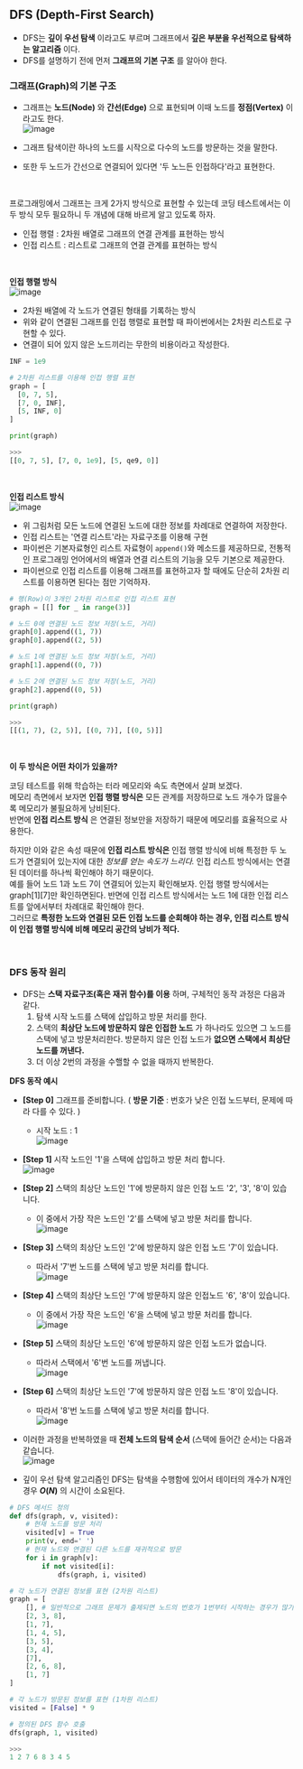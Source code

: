 ## DFS (Depth-First Search)
* DFS는 **깊이 우선 탐색** 이라고도 부르며 그래프에서 **깊은 부분을 우선적으로 탐색하는 알고리즘** 이다.
* DFS를 설명하기 전에 먼저 **그래프의 기본 구조** 를 알아야 한다.

### 그래프(Graph)의 기본 구조
* 그래프는 **노드(Node)** 와 **간선(Edge)** 으로 표현되며 이때 노드를 **정점(Vertex)** 이라고도 한다.  
![image](https://user-images.githubusercontent.com/78528903/179976356-03fb610e-7751-4620-a6a4-8c6748374f1b.png)

* 그래프 탐색이란 하나의 노드를 시작으로 다수의 노드를 방문하는 것을 말한다.
* 또한 두 노드가 간선으로 연결되어 있다면 '두 노느든 인접하다'라고 표현한다.
<br/>

프로그래밍에서 그래프는 크게 2가지 방식으로 표현할 수 있는데 코딩 테스트에서는 이 두 방식 모두 필요하니 두 개념에 대해 바르게 알고 있도록 하자.
* 인접 행렬 : 2차원 배열로 그래프의 연결 관계를 표현하는 방식
* 인접 리스트 : 리스트로 그래프의 연결 관계를 표현하는 방식
<br/>

**인접 행렬 방식**  
![image](https://user-images.githubusercontent.com/78528903/179976763-498662ca-dc46-49ea-8891-0b9eeb92f81f.png)

* 2차원 배열에 각 노드가 연결된 형태를 기록하는 방식
* 위와 같이 연결된 그래프를 인접 행렬로 표현할 때 파이썬에서는 2차원 리스트로 구현할 수 있다.
* 연결이 되어 있지 않은 노드끼리는 무한의 비용이라고 작성한다.
```python
INF = 1e9

# 2차원 리스트를 이용해 인접 행렬 표현
graph = [
  [0, 7, 5],
  [7, 0, INF],
  [5, INF, 0]
]

print(graph)

>>>
[[0, 7, 5], [7, 0, 1e9], [5, qe9, 0]]
```  
<br/>  

**인접 리스트 방식**  
![image](https://user-images.githubusercontent.com/78528903/179977452-b830045a-933b-4789-ad46-74ddbb8b5861.png)

* 위 그림처럼 모든 노드에 연결된 노드에 대한 정보를 차례대로 연결하여 저장한다.
* 인접 리스트는 '연결 리스트'라는 자료구조를 이용해 구현
* 파이썬은 기본자료형인 리스트 자료형이 `append()`와 메소드를 제공하므로, 전통적인 프로그래밍 언어에서의 배열과 연결 리스트의 기능을 모두 기본으로 제공한다.
* 파이썬으로 인접 리스트를 이용해 그래프를 표현하고자 할 때에도 단순히 2차원 리스트를 이용하면 된다는 점만 기억하자.
```python
# 행(Row)이 3개인 2차원 리스트로 인접 리스트 표현
graph = [[] for _ in range(3)]

# 노드 0에 연결된 노드 정보 저장(노드, 거리)
graph[0].append((1, 7))
graph[0].append((2, 5))

# 노드 1에 연결된 노드 정보 저장(노드, 거리)
graph[1].append((0, 7))

# 노드 2에 연결된 노드 정보 저장(노드, 거리)
graph[2].append((0, 5))

print(graph)

>>>
[[(1, 7), (2, 5)], [(0, 7)], [(0, 5)]]
```
<br/>

**이 두 방식은 어떤 차이가 있을까?**  

코딩 테스트를 위해 학습하는 터라 메모리와 속도 측면에서 살펴 보겠다.  
메모리	측면에서 보자면 **인접 행렬 방식은** 모든 관계를 저장하므로 노드 개수가 많을수록 메모리가 불필요하게 낭비된다.  
반면에 **인접 리스트 방식** 은 연결된 정보만을 저장하기 때문에 메모리를 효율적으로 사용한다.  

하지만	이와 같은 속성 때문에 **인접 리스트 방식은**	인접 행렬 방식에 비해 특정한 두 노드가 연결되어	있는지에 대한	*정보를 얻는 속도가 느리다.* 인접 리스트 방식에서는 연결된 데이터를 하나씩 확인해야 하기 때문이다.  
예를 들어 노드 1과	노드 7이 연결되어 있는지 확인해보자. 인접 행렬 방식에서는 graph[1][7]만 확인하면된다. 
반면에 인접 리스트 방식에서는 노드 1에 대한 인접 리스트를 앞에서부터 차례대로 확인해야 한다.  
그러므로 **특정한 노드와 연결된 모든 인접 노드를 순회해야 하는 경우, 인접 리스트 방식이 인접 행렬 방식에 비해 메모리 공간의 낭비가 적다.**

<br/>

### DFS 동작 원리

* DFS는 **스택 자료구조(혹은 재귀 함수)를 이용** 하며, 구체적인 동작 과정은 다음과 같다.
  1. 탐색 시작 노드를 스택에 삽입하고 방문 처리를 한다.
  2. 스택의 **최상단 노드에 방문하지 않은 인접한 노드** 가 하나라도 있으면 그 노드를 스택에 넣고 방문처리한다. 방문하지 않은 인접 노드가 **없으면 스택에서 최상단 노드를 꺼낸다.**
  3. 더 이상 2번의 과정을 수핼할 수 없을 때까지 반복한다. 

**DFS 동작 예시**

* **[Step 0]** 그래프를 준비합니다. ( **방문 기준** : 번호가 낮은 인접 노드부터, 문제에 따라 다를 수 있다. )
  * 시작 노드 : 1  
  ![image](https://user-images.githubusercontent.com/78528903/179973956-9288ce7d-166d-4ad7-ae9f-db89b885444f.png)
  
* **[Step 1]** 시작 노드인 '1'을 스택에 삽입하고 방문 처리 합니다.  
![image](https://user-images.githubusercontent.com/78528903/179974420-71a23734-a281-4989-83b2-b9b45c56d24e.png)

* **[Step 2]** 스택의 최상단 노드인 '1'에 방문하지 않은 인접 노드 '2', '3', '8'이 있습니다.
  * 이 중에서 가장 작은 노드인 '2'를 스택에 넣고 방문 처리를 합니다.  
  ![image](https://user-images.githubusercontent.com/78528903/179974629-0ec21575-4be5-4abf-816e-3e9428b89d43.png)

* **[Step 3]** 스택의 최상단 노드인 '2'에 방문하지 않은 인접 노드 '7'이 있습니다.
  * 따라서 '7'번 노드를 스택에 넣고 방문 처리를 합니다.  
  ![image](https://user-images.githubusercontent.com/78528903/179974832-b65b4b6a-9e58-48bd-aef4-b3876023f5aa.png)

* **[Step 4]** 스택의 최상단 노드인 '7'에 방문하지 않은 인접노드 '6', '8'이 있습니다.
  * 이 중에서 가장 작은 노드인 '6'을 스택에 넣고 방문 처리를 합니다.  
  ![image](https://user-images.githubusercontent.com/78528903/179975043-5c19c0a7-272f-4f5d-81ea-84e210c004ce.png)

* **[Step 5]** 스택의 최상단 노드인 '6'에 방문하지 않은 인접 노드가 없습니다.
  * 따라서 스택에서 '6'번 노드를 꺼냅니다.  
  ![image](https://user-images.githubusercontent.com/78528903/179975169-49e6feac-bacd-4e93-947c-90cd73a18f01.png)

* **[Step 6]** 스택의 최상단 노드인 '7'에 방문하지 않은 인접 노드 '8'이 있습니다.
  * 따라서 '8'번 노드를 스택에 넣고 방문 처리를 합니다.  
  ![image](https://user-images.githubusercontent.com/78528903/179975308-d1085985-4b4b-454c-b83c-1c607a9272eb.png)

* 이러한 과정을 반복하였을 때 **전체 노드의 탐색 순서** (스택에 들어간 순서)는 다음과 같습니다.  
![image](https://user-images.githubusercontent.com/78528903/179975371-0795dc8e-7a6a-454b-a40b-f53431fd5878.png)

* 깊이 우선 탐색 알고리즘인 DFS는 탐색을 수행함에 있어서 테이터의 개수가 N개인 경우 **$O(N)$** 의 시간이 소요된다.

```python
# DFS 메서드 정의
def dfs(graph, v, visited):
    # 현재 노드를 방문 처리
    visited[v] = True
    print(v, end=' ')
    # 현재 노드와 연결된 다른 노드를 재귀적으로 방문
    for i in graph[v]:
        if not visited[i]:
    	    dfs(graph, i, visited)

# 각 노드가 연결된 정보를 표현 (2차원 리스트)
graph = [
    [], # 일반적으로 그래프 문제가 출제되면 노드의 번호가 1번부터 시작하는 경우가 많기 때문에 index 0에 대한 내용은 비워두자
    [2, 3, 8],
    [1, 7],
    [1, 4, 5],
    [3, 5],
    [3, 4],
    [7],
    [2, 6, 8],
    [1, 7]
]

# 각 노드가 방문된 정보를 표현 (1차원 리스트)
visited = [False] * 9

# 정의된 DFS 함수 호출
dfs(graph, 1, visited)

>>>
1 2 7 6 8 3 4 5
```

